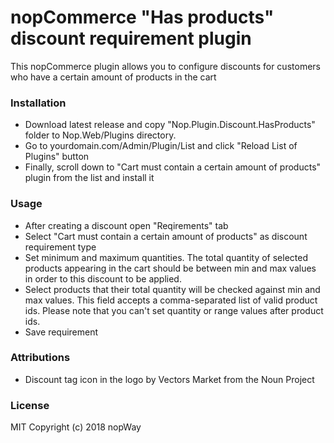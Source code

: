 # nopCommerce "Has products" discount requirement plugin
This nopCommerce plugin allows you to configure discounts for customers who have a certain amount of products in the cart

### Installation
* Download latest release and copy "Nop.Plugin.Discount.HasProducts" folder to Nop.Web/Plugins directory.
* Go to yourdomain.com/Admin/Plugin/List and click "Reload List of Plugins" button
* Finally, scroll down to "Cart must contain a certain amount of products" plugin from the list and install it

### Usage
* After creating a discount open "Reqirements" tab
* Select "Cart must contain a certain amount of products" as discount requirement type
* Set minimum and maximum quantities. The total quantity of selected products appearing in the cart should be between min and max values in order to this discount to be applied.
* Select products that their total quantity will be checked against min and max values. This field accepts a comma-separated list of valid product ids. Please note that you can't set quantity or range values after product ids.
* Save requirement

### Attributions
* Discount tag icon in the logo by Vectors Market from the Noun Project

### License
MIT Copyright (c) 2018 nopWay